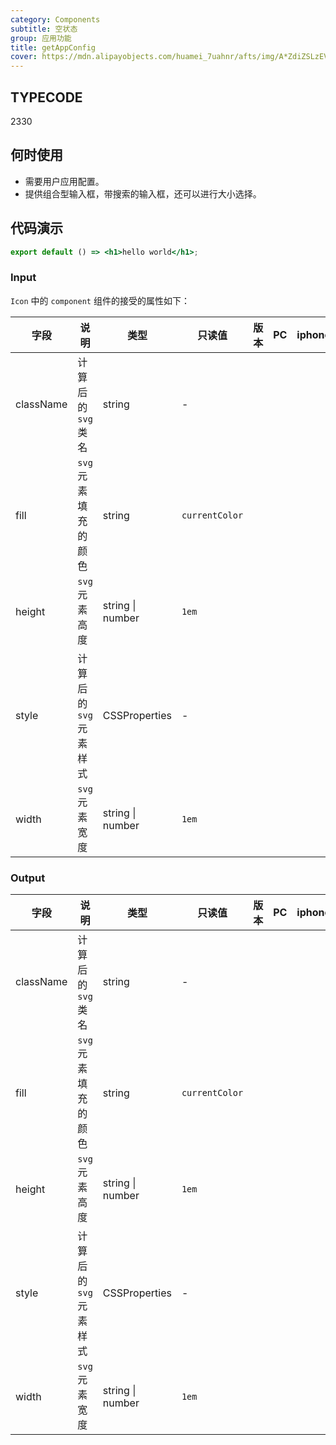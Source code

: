 ```yaml
---
category: Components
subtitle: 空状态
group: 应用功能
title: getAppConfig
cover: https://mdn.alipayobjects.com/huamei_7uahnr/afts/img/A*ZdiZSLzEV0wAAAAAAAAAAAAADrJ8AQ/original
---
```

## TYPECODE
2330

## 何时使用
- 需要用户应用配置。
- 提供组合型输入框，带搜索的输入框，还可以进行大小选择。

## 代码演示
```jsx
export default () => <h1>hello world</h1>;
```
### Input
`Icon` 中的 `component` 组件的接受的属性如下：

| 字段      | 说明                    | 类型             | 只读值         | 版本 |    PC   |    iphone   |    android   |
| --------- | ----------------------- | ---------------- | -------------- | ---- | ---- | ---- | ---- |
| className | 计算后的 `svg` 类名     | string           | -              |      |      |      |      |
| fill      | `svg` 元素填充的颜色    | string           | `currentColor` |      |      |      |      |
| height    | `svg` 元素高度          | string \| number | `1em`          |      |      |      |      |
| style     | 计算后的 `svg` 元素样式 | CSSProperties    | -              |      |      |      |      |
| width     | `svg` 元素宽度          | string \| number | `1em`          |      |      |      |      |

### Output
| 字段      | 说明                    | 类型             | 只读值         | 版本 |    PC   |    iphone   |    android   |
| --------- | ----------------------- | ---------------- | -------------- | ---- | ---- | ---- | ---- |
| className | 计算后的 `svg` 类名     | string           | -              |      |      |      |      |
| fill      | `svg` 元素填充的颜色    | string           | `currentColor` |      |      |      |      |
| height    | `svg` 元素高度          | string \| number | `1em`          |      |      |      |      |
| style     | 计算后的 `svg` 元素样式 | CSSProperties    | -              |      |      |      |      |
| width     | `svg` 元素宽度          | string \| number | `1em`          |      |      |      |      |
